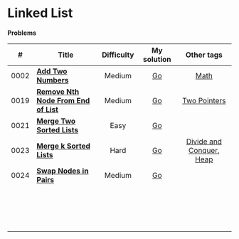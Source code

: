 # Linked List



**Problems**

|  #   | Title                                                        | Difficulty |                         My solution                          |                          Other tags                          |
| :--: | ------------------------------------------------------------ | :--------: | :----------------------------------------------------------: | :----------------------------------------------------------: |
| 0002 | **[Add Two Numbers](https://github.com/Apollo4634/LeetCode/blob/master/problem/linked_list/0002_AddTwoNumbers.md)** |   Medium   | [Go](https://github.com/Apollo4634/LeetCode/blob/master/solution/linked_list/AddTwoNumbers.java) | [Math](https://github.com/Apollo4634/LeetCode/blob/master/solution/math/math.md) |
| 0019 | **[Remove Nth Node From End of List](https://github.com/Apollo4634/LeetCode/blob/master/problem/linked_list/0019_RemoveNthNodeFromEndOfList.md)** |   Medium   | [Go](https://github.com/Apollo4634/LeetCode/blob/master/solution/linked_list/RemoveNthNodeFromEndOfList.java) | [Two Pointers](https://github.com/Apollo4634/LeetCode/blob/master/solution/two_pointers/two_pointers.md) |
| 0021 | **[Merge Two Sorted Lists](https://github.com/Apollo4634/LeetCode/blob/master/problem/linked_list/0021_MergeTwoSortedLists.md)** |    Easy    | [Go](https://github.com/Apollo4634/LeetCode/blob/master/solution/linked_list/MergeTwoSortedLists.java) |                                                              |
| 0023 | **[Merge k Sorted Lists](https://github.com/Apollo4634/LeetCode/blob/master/problem/linked_list/0023_MergeKSortedLists.md)** |    Hard    | [Go](https://github.com/Apollo4634/LeetCode/blob/master/solution/linked_list/MergeKSortedLists.java) | [Divide and Conquer](https://github.com/Apollo4634/LeetCode/blob/master/solution/divide_and_conquer/divide_and_conquer.md), [Heap](https://github.com/Apollo4634/LeetCode/blob/master/solution/heap/heap.md) |
| 0024 | **[Swap Nodes in Pairs](https://github.com/Apollo4634/LeetCode/blob/master/problem/linked_list/0024_SwapNodesInPairs.md)** |   Medium   | [Go](https://github.com/Apollo4634/LeetCode/blob/master/solution/linked_list/SwapNodesInPairs.java) |                                                              |
|      |                                                              |            |                                                              |                                                              |
|      |                                                              |            |                                                              |                                                              |
|      |                                                              |            |                                                              |                                                              |
|      |                                                              |            |                                                              |                                                              |
|      |                                                              |            |                                                              |                                                              |
|      |                                                              |            |                                                              |                                                              |
|      |                                                              |            |                                                              |                                                              |
|      |                                                              |            |                                                              |                                                              |
|      |                                                              |            |                                                              |                                                              |
|      |                                                              |            |                                                              |                                                              |
|      |                                                              |            |                                                              |                                                              |
|      |                                                              |            |                                                              |                                                              |
|      |                                                              |            |                                                              |                                                              |
|      |                                                              |            |                                                              |                                                              |
|      |                                                              |            |                                                              |                                                              |
|      |                                                              |            |                                                              |                                                              |
|      |                                                              |            |                                                              |                                                              |

